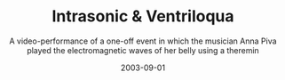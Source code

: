 ---
title: Intrasonic & Ventriloqua
subtitle: A video-performance of a one-off event in which the musician Anna Piva played the electromagnetic waves of her belly using a theremin
date: '2003-09-01'
thumbnail: Ventriloqua.jpg
related: []
category: ['performances']
---